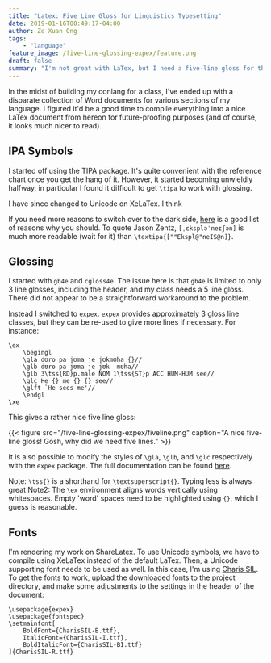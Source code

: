 ```yaml
---
title: "Latex: Five Line Gloss for Linguistics Typesetting"
date: 2019-01-16T00:49:17-04:00
author: Ze Xuan Ong
tags: 
    - "language"
feature_image: /five-line-glossing-expex/feature.png
draft: false
summary: "I'm not great with LaTex, but I need a five-line gloss for the conlang I'm building for Minecraft (for a class). Using the `expex` package, we can bootstrap a five-line gloss from the tools it provides out of the box."
---
```


In the midst of building my conlang for a class, I've ended up with a disparate collection of Word documents for various sections of my language. I figured it'd be a good time to compile everything into a nice LaTex document from hereon for future-proofing purposes (and of course, it looks much nicer to read).

## IPA Symbols

I started off using the TIPA package. It's quite convenient with the reference chart once you get the hang of it. However, it started becoming unwieldly halfway, in particular I found it difficult to get `\tipa` to work with glossing.

I have since changed to Unicode on XeLaTex. I think 

If you need more reasons to switch over to the dark side, [here](https://tex.stackexchange.com/questions/224164/typesetting-phonetic-symbols-unicode-or-tipa) is a good list of reasons why you should. To quote Jason Zentz, `[ˌɛkspləˈneɪʃən]` is much more readable (wait for it) than `\textipa{[""Ekspl@"neIS@n]}`.

## Glossing

I started with `gb4e` and `cgloss4e`. The issue here is that `gb4e` is limited to only 3 line glosses, including the header, and my class needs a 5 line gloss.
There did not appear to be a straightforward workaround to the problem.

Instead I switched to `expex`. `expex` provides approximately 3 gloss line classes, but they can be re-used to give more lines if necessary. For instance:

```
\ex
    \begingl
    \gla dʊro pa jʊma je jʊkmʊha {}//
    \glb dʊro pa jʊma je jʊk- mʊha//
    \glb 3\tss{RD}p.male NOM 1\tss{ST}p ACC HUM-HUM see//
    \glc He {} me {} {} see//
    \glft `He sees me'//
    \endgl
\xe
```

This gives a rather nice five line gloss:

{{< figure src="/five-line-glossing-expex/fiveline.png" caption="A nice five-line gloss! Gosh, why did we need five lines." >}}

It is also possible to modify the styles of `\gla`, `\glb`, and `\glc` respectively with the `expex` package. The full documentation can be found [here](http://mirrors.sorengard.com/ctan/macros/generic/expex/expex-doc.pdf).

Note: `\tss{}` is a shorthand for `\textsuperscript{}`. Typing less is always great
Note2: The `\ex` environment aligns words vertically using whitespaces. Empty 'word' spaces need to be highlighted using `{}`, which I guess is reasonable.

## Fonts

I'm rendering my work on ShareLatex. To use Unicode symbols, we have to compile using XeLaTex instead of the default LaTex. Then, a Unicode supporting font needs to be used as well. In this case, I'm using [Charis SIL](https://software.sil.org/charis/). To get the fonts to work, upload the downloaded fonts to the project directory, and make some adjustments to the settings in the header of the document:

```
\usepackage{expex}
\usepackage{fontspec}
\setmainfont[
    BoldFont={CharisSIL-B.ttf},
    ItalicFont={CharisSIL-I.ttf},
    BoldItalicFont={CharisSIL-BI.ttf}
]{CharisSIL-R.ttf}
```









